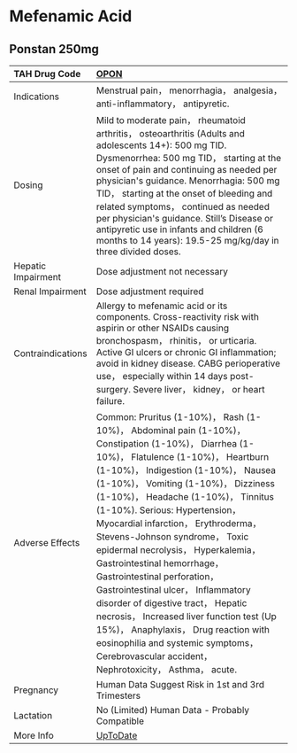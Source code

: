 # Mefenamic Acid

## Ponstan 250mg

| TAH Drug Code      | [OPON](https://www.tahsda.org.tw/drugs/hissearch.php?drug_code=OPON)                                                                                                                                                                                                                                                                                                                                                                                                                                                                                                                                                                                                                                                                          |
|:-------------------|:----------------------------------------------------------------------------------------------------------------------------------------------------------------------------------------------------------------------------------------------------------------------------------------------------------------------------------------------------------------------------------------------------------------------------------------------------------------------------------------------------------------------------------------------------------------------------------------------------------------------------------------------------------------------------------------------------------------------------------------------|
| Indications        | Menstrual pain， menorrhagia， analgesia， anti-inflammatory， antipyretic.                                                                                                                                                                                                                                                                                                                                                                                                                                                                                                                                                                                                                                                                   |
| Dosing             | Mild to moderate pain， rheumatoid arthritis， osteoarthritis (Adults and adolescents 14+): 500 mg TID. Dysmenorrhea: 500 mg TID， starting at the onset of pain and continuing as needed per physician's guidance. Menorrhagia: 500 mg TID， starting at the onset of bleeding and related symptoms， continued as needed per physician's guidance. Still’s Disease or antipyretic use in infants and children (6 months to 14 years): 19.5-25 mg/kg/day in three divided doses.                                                                                                                                                                                                                                                             |
| Hepatic Impairment | Dose adjustment not necessary                                                                                                                                                                                                                                                                                                                                                                                                                                                                                                                                                                                                                                                                                                                 |
| Renal Impairment   | Dose adjustment required                                                                                                                                                                                                                                                                                                                                                                                                                                                                                                                                                                                                                                                                                                                      |
| Contraindications  | Allergy to mefenamic acid or its components. Cross-reactivity risk with aspirin or other NSAIDs causing bronchospasm， rhinitis， or urticaria. Active GI ulcers or chronic GI inflammation; avoid in kidney disease. CABG perioperative use， especially within 14 days post-surgery. Severe liver， kidney， or heart failure.                                                                                                                                                                                                                                                                                                                                                                                                              |
| Adverse Effects    | Common: Pruritus (1-10%)， Rash (1-10%)， Abdominal pain (1-10%)， Constipation (1-10%)， Diarrhea (1-10%)， Flatulence (1-10%)， Heartburn (1-10%)， Indigestion (1-10%)， Nausea (1-10%)， Vomiting (1-10%)， Dizziness (1-10%)， Headache (1-10%)， Tinnitus (1-10%). Serious: Hypertension， Myocardial infarction， Erythroderma， Stevens-Johnson syndrome， Toxic epidermal necrolysis， Hyperkalemia， Gastrointestinal hemorrhage， Gastrointestinal perforation， Gastrointestinal ulcer， Inflammatory disorder of digestive tract， Hepatic necrosis， Increased liver function test (Up 15%)， Anaphylaxis， Drug reaction with eosinophilia and systemic symptoms， Cerebrovascular accident， Nephrotoxicity， Asthma， acute. |
| Pregnancy          | Human Data Suggest Risk in 1st and 3rd Trimesters                                                                                                                                                                                                                                                                                                                                                                                                                                                                                                                                                                                                                                                                                             |
| Lactation          | No (Limited) Human Data - Probably Compatible                                                                                                                                                                                                                                                                                                                                                                                                                                                                                                                                                                                                                                                                                                 |
| More Info          | [UpToDate](https://www.uptodate.com/contents/mefenamic-acid-drug-information)                                                                                                                                                                                                                                                                                                                                                                                                                                                                                                                                                                                                                                                                 |

